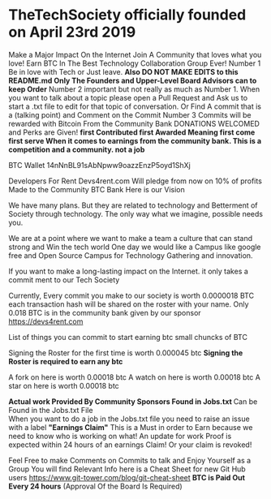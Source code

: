 # TheTechSociety officially founded on April 23rd 2019 
Make a Major Impact On the Internet 
Join A Community that loves what you love!
Earn BTC In The Best Technology Collaboration Group Ever!
Number 1 Be in love with Tech or Just leave. <strong>Also DO NOT MAKE EDITS to this README.md Only The Founders and Upper-Level Board Advisors can to keep Order</strong>
Number 2 important but not really as much as Number 1. When you want to talk about a topic please open a Pull Request and Ask us to start a .txt file to edit for that topic of conversation. Or Find A commit that is a (talking point) and Comment on the Commit 
Number 3 Commits will be rewarded with Bitcoin From the Community Bank DONATIONS WELCOMED and Perks are Given! <strong>first Contributed first Awarded Meaning first come first serve When it comes to earnings from the community bank. This is a competition and a community. not a job </strong>

BTC Wallet 14nNnBL91sAbNpww9oazzEnzP5oyd1ShXj

Developers For Rent Devs4rent.com Will pledge from now on 10% of profits Made to the Community BTC Bank
Here is our Vision

We have many plans. But they are related to technology and Betterment of Society through technology. The only way what we imagine, possible needs you.

We are at a point where we want to make a team a culture that can stand strong and Win the tech world One day we would like a Campus like google free and Open Source Campus for Technology Gathering and innovation. 

If you want to make a long-lasting impact on the Internet. it only takes a commit ment to our Tech Society 

Currently, Every commit you make to our society is worth 0.0000018 BTC each transaction hash will be shared on the roster with your name. Only 0.018 BTC is in the community bank given by our sponsor https://devs4rent.com  

List of things you can commit to start earning btc small chuncks of BTC 

Signing the Roster for the first time is worth 0.000045 btc <strong>Signing the Roster is required to earn any btc</strong> 

A fork on here is worth 0.00018 btc 
A watch on here is worth 0.00018 btc
A star on here is worth 0.00018 btc

<strong> Actual work Provided By Community Sponsors Found in Jobs.txt </strong>
Can be Found in the Jobs.txt File
<br>
When you want to do a job in the Jobs.txt file you need to raise an issue with a label <strong>"Earnings Claim"</strong> This is a Must  in order to Earn because we need to know who is working on what! An update for work Proof is expected within 24 hours of an earnings Claim! Or your claim is revoked! 

Feel Free to make Comments on Commits to talk and Enjoy Yourself as a Group You will find 
Relevant Info here is a Cheat Sheet for new Git Hub users https://www.git-tower.com/blog/git-cheat-sheet 
<strong>BTC is Paid Out Every 24 hours</strong> (Approval Of the Board Is Required)
